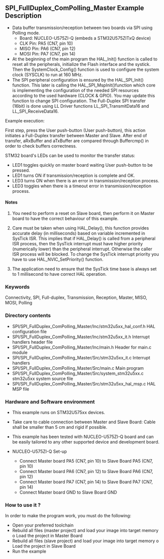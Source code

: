 ## <b>SPI_FullDuplex_ComPolling_Master Example Description</b>

- Data buffer transmission/reception between two boards via SPI using Polling mode.  
    - Board: NUCLEO-U575ZI-Q (embeds a STM32U575ZITxQ device)  
    - CLK Pin: PA5 (CN7, pin 10)  
    - MISO Pin: PA6 (CN7, pin 12)  
    - MOSI Pin: PA7 (CN7, pin 14)  
- At the beginning of the main program the HAL_Init() function is called to reset
all the peripherals, initialize the Flash interface and the systick.
Then the SystemClock_Config() function is used to configure the system
clock (SYSCLK) to run at 160 MHz.  
- The SPI peripheral configuration is ensured by the HAL_SPI_Init() function.
This later is calling the HAL_SPI_MspInit()function which core is implementing
the configuration of the needed SPI resources according to the used hardware (CLOCK &
GPIO). You may update this function to change SPI configuration.
The Full-Duplex SPI transfer (16bit) is done using LL Driver functions LL_SPI_TransmitData16 and LL_SPI_ReceiveData16.

Example execution:

First step, press the User push-button (User push-button), this action initiates a Full-Duplex transfer
between Master and Slave.
After end of transfer, aRxBuffer and aTxBuffer are compared through Buffercmp() in order to
check buffers correctness.

STM32 board's LEDs can be used to monitor the transfer status:

 - LED1 toggles quickly on master board waiting User push-button to be pressed.
 - LED1 turns ON if transmission/reception is complete and OK.
 - LED3 turns ON when there is an error in transmission/reception process.
 - LED3 toggles when there is a timeout error in transmission/reception process.

#### <b>Notes</b>

 1. You need to perform a reset on Slave board, then perform it on Master board
    to have the correct behaviour of this example.

 2. Care must be taken when using HAL_Delay(), this function provides accurate delay (in milliseconds)
    based on variable incremented in SysTick ISR. This implies that if HAL_Delay() is called from
    a peripheral ISR process, then the SysTick interrupt must have higher priority (numerically lower)
    than the peripheral interrupt. Otherwise the caller ISR process will be blocked.
    To change the SysTick interrupt priority you have to use HAL_NVIC_SetPriority() function.

 3. The application need to ensure that the SysTick time base is always set to 1 millisecond
    to have correct HAL operation.

### <b>Keywords</b>

Connectivity, SPI, Full-duplex, Transmission, Reception, Master, MISO, MOSI, Polling

### <b>Directory contents</b>

  - SPI/SPI_FullDuplex_ComPolling_Master/Inc/stm32u5xx_hal_conf.h    HAL configuration file
  - SPI/SPI_FullDuplex_ComPolling_Master/Inc/stm32u5xx_it.h          Interrupt handlers header file
  - SPI/SPI_FullDuplex_ComPolling_Master/Inc/main.h                  Header for main.c module
  - SPI/SPI_FullDuplex_ComPolling_Master/Src/stm32u5xx_it.c          Interrupt handlers
  - SPI/SPI_FullDuplex_ComPolling_Master/Src/main.c                  Main program
  - SPI/SPI_FullDuplex_ComPolling_Master/Src/system_stm32u5xx.c      stm32u5xx system source file
  - SPI/SPI_FullDuplex_ComPolling_Master/Src/stm32u5xx_hal_msp.c     HAL MSP file

### <b>Hardware and Software environment</b>

  - This example runs on STM32U575xx devices.

  - Take care to cable connection between Master and Slave Board:
    Cable shall be smaller than 5 cm and rigid if possible.

  - This example has been tested with NUCLEO-U575ZI-Q board and can be
    easily tailored to any other supported device and development board.

  - NUCLEO-U575ZI-Q Set-up
  
    - Connect Master board PA5 (CN7, pin 10) to Slave Board PA5 (CN7, pin 10)
    - Connect Master board PA6 (CN7, pin 12) to Slave Board PA6 (CN7, pin 12)
    - Connect Master board PA7 (CN7, pin 14) to Slave Board PA7 (CN7, pin 14)
    - Connect Master board GND to Slave Board GND

### <b>How to use it ?</b>

In order to make the program work, you must do the following:

 - Open your preferred toolchain
 - Rebuild all files (master project) and load your image into target memory
    o Load the project in Master Board
 - Rebuild all files (slave project) and load your image into target memory
    o Load the project in Slave Board
 - Run the example

